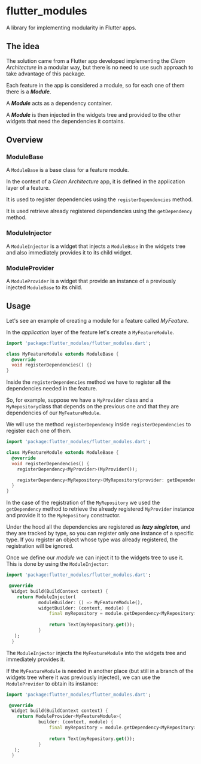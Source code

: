 # flutter_modules

A library for implementing modularity in Flutter apps.

## The idea

The solution came from a Flutter app developed implementing the _Clean 
Architecture_ in a modular way, but there is no need to use such approach to take 
advantage of this package.

Each feature in the app is considered a module, so for each one of them
there is a _**Module**_.

A _**Module**_ acts as a dependency container.

A _**Module**_ is then injected in the widgets tree and provided to the other 
widgets that need the dependencies it contains.


## Overview

### ModuleBase
A `ModuleBase` is a base class for a feature module.

In the context of a _Clean Architecture_ app, it is defined in the application
layer of a feature.

It is used to register dependencies using the `registerDependencies` method.

It is used retrieve already registered dependencies using the `getDependency` method.

### ModuleInjector
A `ModuleInjector` is a widget that injects a `ModuleBase` in the widgets tree and also immediately provides it to its child widget.

### ModuleProvider
A `ModuleProvider` is a widget that provide an instance of a previously injected `ModuleBase` to its child.


## Usage

Let's see an example of creating a module for a feature called _MyFeature_.

In the _application_ layer of the feature let's create a `MyFeatureModule`.

```dart
import 'package:flutter_modules/flutter_modules.dart';

class MyFeatureModule extends ModuleBase {
  @override
  void registerDependencies() {}
}
```

Inside the `registerDependencies` method we have to register all the dependencies 
needed in the feature.

So, for example, suppose we have a `MyProvider` class and a `MyRepository`class 
that depends on the previous one and that they are dependencies of our `MyFeatureModule`.

We will use the method `registerDependency` inside `registerDependencies` to
register each one of them.

```dart
import 'package:flutter_modules/flutter_modules.dart';

class MyFeatureModule extends ModuleBase {
  @override
  void registerDependencies() {
    registerDependency<MyProvider>(MyProvider());

    registerDependency<MyRepository>(MyRepository(provider: getDependency<MyProvider>()));
  }
}
```

In the case of the registration of the `MyRepository` we used the `getDependency`
method to retrieve the already registered `MyProvider` instance and provide it
to the `MyRepository` constructor.

Under the hood all the dependencies are registered as _**lazy singleton**_, and
they are tracked by type, so you can register only one instance of a specific 
type. If you register an object whose type was already registered, the registration
will be ignored.

Once we define our _module_ we can inject it to the widgets tree to use it. This is done by using the `ModuleInjector`:
```dart
import 'package:flutter_modules/flutter_modules.dart';

 @override
  Widget build(BuildContext context) {
    return ModuleInjector(
            moduleBuilder: () => MyFeatureModule(),
            widgetBuilder: (context, module) {
                final myRepository = module.getDependency<MyRepository>();
            
                return Text(myRepository.get());
            }
   );
  }
```
The `ModuleInjector` injects the `MyFeatureModule` into the widgets tree and immediately provides it.

If the `MyFeatureModule` is needed in another place (but still in a branch of the widgets tree where it was previously injected), we can use the `ModuleProvider` to obtain its instance:
```dart
import 'package:flutter_modules/flutter_modules.dart';

 @override
  Widget build(BuildContext context) {
    return ModuleProvider<MyFeatureModule>(
            builder: (context, module) {
                final myRepository = module.getDependency<MyRepository>();
            
                return Text(myRepository.get());
            }
   );
  }
```